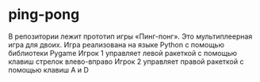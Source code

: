 # ping-pong
В репозитории лежит прототип игры «Пинг-понг». 
Это мультиплеерная игра для двоих. 
Игра реализована на языке Python с помощью библиотеки Pygame 
Игрок 1 управляет левой ракеткой с помощью клавиш стрелок влево-вправо
Игрок 2 управляет правой ракеткой с помощью клавиш A и D

